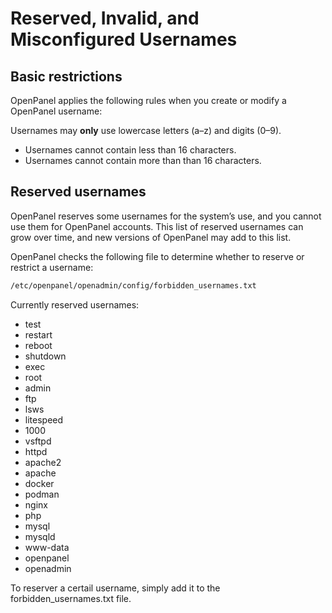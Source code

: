 # Reserved, Invalid, and Misconfigured Usernames

## Basic restrictions

OpenPanel applies the following rules when you create or modify a OpenPanel username:

Usernames may **only** use lowercase letters (a–z) and digits (0–9).
- Usernames cannot contain less than 16 characters.
- Usernames cannot contain more than  than 16 characters.

##  Reserved usernames

OpenPanel reserves some usernames for the system’s use, and you cannot use them for OpenPanel accounts. This list of reserved usernames can grow over time, and new versions of OpenPanel may add to this list.

OpenPanel checks the following file to determine whether to reserve or restrict a username:

```bash
/etc/openpanel/openadmin/config/forbidden_usernames.txt
```

Currently reserved usernames:

- test
- restart
- reboot
- shutdown
- exec
- root
- admin
- ftp
- lsws
- litespeed
- 1000
- vsftpd
- httpd
- apache2
- apache
- docker
- podman
- nginx
- php
- mysql
- mysqld
- www-data
- openpanel
- openadmin

To reserver a certail username, simply add it to the forbidden_usernames.txt file.
